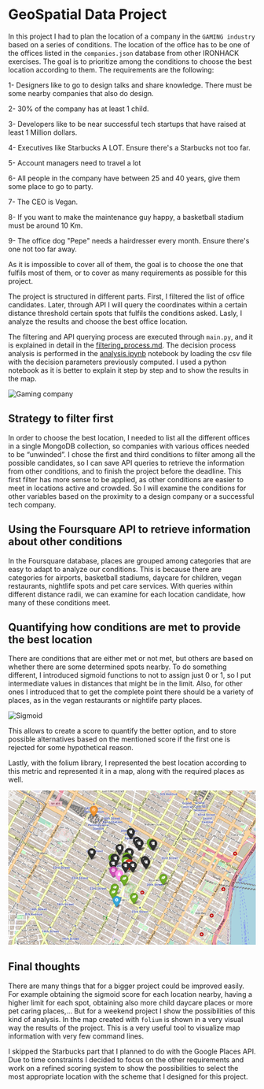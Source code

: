 # GeoSpatial Data Project

In this project I had to plan the location of a company in the `GAMING industry` based on a series of conditions. The location of the office has to be one of the offices listed in the `companies.json` database from other IRONHACK exercises. The goal is to prioritize among the conditions to choose the best location according to them. The requirements are the following:

1- Designers like to go to design talks and share knowledge. There must be some nearby companies that also do design.

2- 30% of the company has at least 1 child.

3- Developers like to be near successful tech startups that have raised at least 1 Million dollars.

4- Executives like Starbucks A LOT. Ensure there's a Starbucks not too far.

5- Account managers need to travel a lot

6- All people in the company have between 25 and 40 years, give them some place to go to party.

7- The CEO is Vegan.

8- If you want to make the maintenance guy happy, a basketball stadium must be around 10 Km.

9- The office dog "Pepe" needs a hairdresser every month. Ensure there's one not too far away.

As it is impossible to cover all of them, the goal is to choose the one that fulfils most of them, or to cover as many requirements as possible for this project.

The project is structured in different parts. First, I filtered the list of office candidates. Later, through API I will query the coordinates within a certain distance threshold certain spots that fulfils the conditions asked. Lasly, I analyze the results and choose the best office location.

The filtering and API querying process are executed through `main.py`, and it is explained in detail in the [filtering_process.md](https://github.com/nachordo/geospatial-data-project/blob/main/filtering_process.md). The decision process analysis is performed in the [analysis.ipynb](https://github.com/nachordo/geospatial-data-project/blob/main/analysis.ipynb) notebook by loading the csv file with the decision parameters previously computed. I used a python notebook as it is better to explain it step by step and to show the results in the map.


![Gaming company](https://officesnapshots.com/wp-content/uploads/2016/06/avant-chicago-office-design-21.jpg)

## Strategy to filter first

In order to choose the best location, I needed to list all the different offices in a single MongoDB collection, so companies with various offices needed to be “unwinded”. I chose the first and third conditions to filter among all the possible candidates, so I can save API queries to retrieve the information from other conditions, and to finish the project before the deadline. This first filter has more sense to be applied, as other conditions are easier to meet in locations active and crowded. So I will examine the conditions for other variables based on the proximity to a design company or a successful tech company.

## Using the Foursquare API to retrieve information about other conditions

In the Foursquare database, places are grouped among categories that are easy to adapt to analyze our conditions. This is because there are categories for airports, basketball stadiums, daycare for children, vegan restaurants, nightlife spots and pet care services. With queries within different distance radii, we can examine for each location candidate, how many of these conditions meet.

## Quantifying how conditions are met to provide the best location

There are conditions that are either met or not met, but others are based on whether there are some determined spots nearby. To do something different, I introduced sigmoid functions to not to assign just 0 or 1, so I put intermediate values in distances that might be in the limit. Also, for other ones I introduced that to get the complete point there should be a variety of places, as in the vegan restaurants or nightlife party places.

![Sigmoid](https://www.researchgate.net/profile/Tali_Leibovich-Raveh/publication/325868989/figure/fig2/AS:639475206074368@1529474178211/A-Basic-sigmoid-function-with-two-parameters-c1-and-c2-as-commonly-used-for-subitizing.png)

This allows to create a score to quantify the better option, and to store possible alternatives based on the mentioned score if the first one is rejected for some hypothetical reason.

Lastly, with the folium library, I represented the best location according to this metric and represented it in a map, along with the required places as well.

![The map](images/map_nearby.png)


## Final thoughts

There are many things that for a bigger project could be improved easily. For example obtaining the sigmoid score for each location nearby, having a higher limit for each spot, obtaining also more child daycare places or more pet caring places,... But for a weekend project I show the possibilities of this kind of analysis. In the map created with `folium` is shown in a very visual way the results of the project. This is a very useful tool to visualize map information with very few command lines.

I skipped the Starbucks part that I planned to do with the Google Places API. Due to time constraints I decided to focus on the other requirements and work on a refined scoring system to show the possibilities to select the most appropriate location with the scheme that I designed for this project.
  



